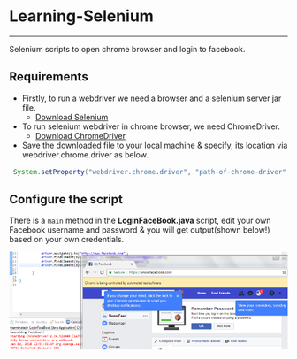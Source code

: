 # Learning-Selenium

-----
Selenium scripts to open chrome browser and login to facebook.<br >
## Requirements ##
* Firstly, to run a webdriver we need a browser and a selenium server jar file.<br >
  * [Download Selenium](http://www.seleniumhq.org/download/) <br >
* To run selenium webdriver in chrome browser, we need ChromeDriver.<br >
  * [Download ChromeDriver](https://sites.google.com/a/chromium.org/chromedriver/downloads)<br >
* Save the downloaded file to your local machine & specify, its location via webdriver.chrome.driver as below.<br >
 ```java
  System.setProperty("webdriver.chrome.driver", "path-of-chrome-driver" + "chromedriver.exe");
 ``` 
 ## Configure the script ##
There is a ``` main ``` method in the **LoginFaceBook.java** script, edit your own Facebook username and password & you will get   output(shown below!) based on your own credentials. <br >

 ![LoginFacebook](https://github.com/RN0311/Learning-Selenium/blob/master/LoginFacebook.PNG)
 
